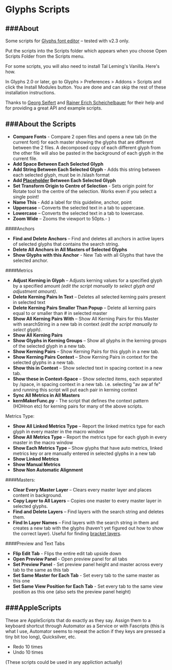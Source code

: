 Glyphs Scripts
==============

###About
---
Some scripts for [Glyphs font editor](http://glyphsapp.com/) – tested with v2.3 only.

Put the scripts into the Scripts folder which appears when you choose Open Scripts Folder from the Scripts menu.

For some scripts, you will also need to install Tal Leming's Vanilla. Here's how.

In Glyphs 2.0 or later, go to Glyphs > Preferences > Addons > Scripts and click the Install Modules button. You are done and can skip the rest of these installation instructions.

Thanks to [Georg Seifert](https://github.com/schriftgestalt) and [Rainer Erich Scheichelbauer](https://github.com/mekkablue/) for their help and for providing a great API and example scripts.

###About the Scripts
---
- **Compare Fonts** - Compare 2 open files and opens a new tab (in the current font) for each master showing the glyphs that are different between the 2 files. A decomposed copy of each different glyph from the other file will also be pasted in the background of each glyph in the current file. 
- **Add Space Between Each Selected Glyph**
- **Add String Between Each Selected Glyph** - Adds this string between each selected glyph, must be in /slash format
- **Add [Placeholder](https://glyphsapp.com/tutorials/spacing) Between Each Selected Glyph**
- **Set Transform Origin to Centre of Selection** - Sets origin point for Rotate tool to the centre of the selection. Works even if you select a single point!
- **Name This** - Add a label for this guideline, anchor, point
- **Uppercase** – Converts the selected text in a tab to uppercase.
- **Lowercase** – Converts the selected text in a tab to lowercase.
- **Zoom Wide** – Zooms the viewport to 50pts.- )


####Anchors

- **Find and Delete Anchors** – Find and deletes all anchors in active layers of selected glyphs that contains the search string.
- **Delete All Anchors in All Masters of Selected Glyphs**
- **Show Glyphs with this Anchor** - New Tab with all Glyphs that have the selected anchor.


####Metrics

- **Adjust Kerning in Glyph** – Adjusts kerning values for a specified glyph by a specified amount *(edit the script manually to select glyph and adjustment amount)*.
- **Delete Kerning Pairs In Text** – Deletes all selected kerning pairs present in selected text
- **Delete Kerning Pairs Smaller Than Popup** – Delete all kerning pairs equal to or smaller than # in selected master
- **Show All Kerning Pairs With** – Show All Kerning Pairs for this Master with searchString in a new tab in context *(edit the script manually to select glyph)*.
- **Show All Kerning Pairs**
- **Show Glyphs in Kerning Groups** – Show all glyphs in the kerning groups of the selected glyph in a new tab.
- **Show Kerning Pairs** – Show Kerning Pairs for this glyph in a new tab.
- **Show Kerning Pairs Context** – Show Kerning Pairs in context for the selected glyphs in a new tab.
- **Show this in Context** – Show selected text in spacing context in a new tab.
- **Show these in Context-Space** – Show selected items, each separated by /space, in spacing context in a new tab. i.e. selecting "av aw af fe" and running this script will put each pair in kerning context
- **Sync All Metrics in All Masters**
- **kernMakerFunc.py** - The script that defines the context pattern (HOHnon etc) for kerning pairs for many of the above scripts.

Metrics Type:

- **Show All Linked Metrics Type** – Report the linked metrics type for each glyph in every master in the macro window
- **Show All Metrics Type** – Report the metrics type for each glyph in every master in the macro window
- **Show Each Metrics Type** – Show glyphs that have auto metrics, linked metrics key or are manually entered in selected glyphs in a new tab
- **Show Linked Metrics**
- **Show Manual Metrics**
- **Show Non Automatic Alignment**

####Masters:

- **Clear Every Master Layer** – Clears every master layer and places content in background.
- **Copy Layer to All Layers** – Copies one master to every master layer in selected glyphs.
- **Find and Delete Layers** – Find layers with the search string and deletes them.
- **Find In Layer Names** – Find layers with the search string in them and creates a new tab with the glyphs (haven't yet figured out how to show the correct layer). Useful for finding [bracket layers](http://www.glyphsapp.com/tutorials/alternating-glyph-shapes).

####Preview and Text Tabs
- **Flip Edit Tab** - Flips the entire edit tab upside down- **Open Preview Panel** - Open preview panel for all tabs- **Set Preview Panel** - Set preview panel height and master across every tab to the same as this tab
- **Set Same Master for Each Tab** - Set every tab to the same master as this one- **Set Same View Position for Each Tab** - Set every tab to the same view position as this one (also sets the preview panel height)


###AppleScripts
---
These are AppleScripts that do exactly as they say. Assign them to a keyboard shortcut through Automator as a Service or with Fascripts (this is what I use, Automator seems to repeat the action if they keys are pressed a tiny bit too long), Quicksilver, etc.

- Redo 10 times
- Undo 10 times

(These scripts could be used in any appliction actually)
